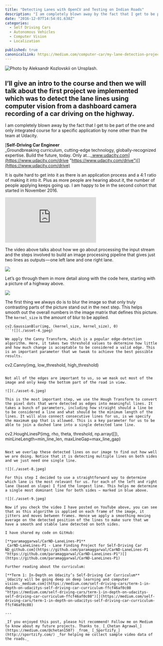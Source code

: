 ```yaml
---
title: "Detecting Lanes with OpenCV and Testing on Indian Roads"
description: "I am completely blown away by the fact that I get to be part of the one and only integrated course for a specific application by none other than the team at Udacity. It is quite hard to get into it…"
date: "2016-12-07T14:54:01.638Z"
categories: 
  - Self Driving Cars
  - Autonomous Vehicles
  - Computer Vision
  - Localization

published: true
canonicalLink: https://medium.com/computer-car/my-lane-detection-project-for-the-self-driving-car-nanodegree-by-udacity-36a230553bd3
---
```


![Photo by Aleksandr Kozlovskii on [Unsplash](https://unsplash.com/search/road?photo=Lr7n9IUBIiY).](./asset-1.jpeg)

## I’ll give an intro to the course and then we will talk about the first project we implemented which was to detect the lane lines using computer vision from a dashboard camera recording of a car driving on the highway.

I am completely blown away by the fact that I get to be part of the one and only integrated course for a specific application by none other than the team at Udacity.

[**Self-Driving Car Engineer**  
_Groundbreaking curriculum, cutting-edge technology, globally-recognized expertise. Build the future, today. Only at…_www.udacity.com](https://www.udacity.com/drive "https://www.udacity.com/drive")[](https://www.udacity.com/drive)

It is quite hard to get into it as there is an application process and a 4:1 ratio of making it into it. Plus as more people are hearing about it, the number of people applying keeps going up. I am happy to be in the second cohort that started in November 2016.

<Embed src="https://www.youtube.com/embed/a6pDdS6sY2E?feature=oembed" aspectRatio={0.562} />

The video above talks about how we go about processing the input stream and the steps involved to build an image processing pipeline that gives just two lines as outputs — one left lane and one right lane.

![](./asset-2.jpeg)

Let’s go through them in more detail along with the code here, starting with a picture of a highway above.

![](./asset-3.jpeg)

The first thing we always do is to blur the image so that only truly contrasting parts of the picture stand out in the next step. This helps smooth out the overall numbers in the image matrix that defines this picture. The `kernel_size` is the amount of blur to be applied.

```
cv2.GaussianBlur(img, (kernel_size, kernel_size), 0)
```![](./asset-4.jpeg)

We apply the Canny Transform, which is a popular edge-detection algorithm. Here, it takes two threshold values to determine how little and how much change is acceptable to be considered a valid edge. This is an important parameter that we tweak to achieve the best possible results.

```
cv2.Canny(img, low_threshold, high_threshold)
```![](./asset-5.jpeg)

Not all of the edges are important to us, so we mask out most of the image and only keep the bottom part of the road in view.

![](./asset-6.jpeg)

This is the most important step, we use the Hough Transform to convert the pixel dots that were detected as edges into meaningful lines. It takes a bunch of parameters, including how straight should a line be to be considered a line and what should be the minimum length of the lines. It will also connect consecutive lines for us, is we specify the maximum gap that is allowed. This is a key parameter for us to be able to join a dashed lane into a single detected lane line.

```
cv2.HoughLinesP(img, rho, theta, threshold, np.array([]), minLineLength=min_line_len, maxLineGap=max_line_gap)
```![](./asset-7.jpeg)

Next we overlap these detected lines on our image to find out how well we are doing. Notice that it is detecting multiple lines on both sides and we just need one single line.

![](./asset-8.jpeg)

For this step I decided to use a straightforward way to determine which lane is the most relevant for us. For each of the left and right lane (based on slope) I find the longest line. This helps me determine a single most dominant line for both sides — marked in blue above.

![](./asset-9.jpeg)

Now if you check the video I have posted on YouTube above, you can see that as this algorithm is applied on each frame of the image, it jitters and moves between frames. Hence we apply a smoothing moving average on the detected position of the lines to make sure that we have a smooth and stable lane detected on both sides.

I have shared my code on GitHub:

[**paramaggarwal/CarND-LaneLines-P1**  
_CarND-LaneLines-P1 - Lane Finding Project for Self-Driving Car ND_github.com](https://github.com/paramaggarwal/CarND-LaneLines-P1 "https://github.com/paramaggarwal/CarND-LaneLines-P1")[](https://github.com/paramaggarwal/CarND-LaneLines-P1)

Further reading about the curriculum:

[**Term 1: In-Depth on Udacity’s Self-Driving Car Curriculum**  
_Udacity will be going deep on deep learning and computer vision._medium.com](https://medium.com/self-driving-cars/term-1-in-depth-on-udacitys-self-driving-car-curriculum-ffcf46af0c08 "https://medium.com/self-driving-cars/term-1-in-depth-on-udacitys-self-driving-car-curriculum-ffcf46af0c08")[](https://medium.com/self-driving-cars/term-1-in-depth-on-udacitys-self-driving-car-curriculum-ffcf46af0c08)

---

_If you enjoyed this post, please hit recommend! Follow me on Medium to know about my future projects. Thanks to_ [_Chetan Agrawal_](https://medium.com/@chetan1507) _from_ [_Sportzify_](http://sportzify.com/) _for helping me collect sample video data of the roads._
